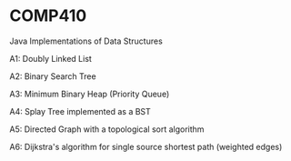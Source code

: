 # COMP410
Java Implementations of Data Structures

A1: Doubly Linked List

A2: Binary Search Tree

A3: Minimum Binary Heap (Priority Queue)

A4: Splay Tree implemented as a BST

A5: Directed Graph with a topological sort algorithm 

A6: Dijkstra's algorithm for single source shortest path (weighted edges)
